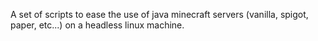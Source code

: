 A set of scripts to ease the use of java minecraft servers (vanilla, spigot, paper, etc...) on a headless linux machine.
